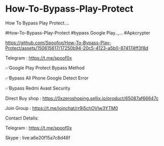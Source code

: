 # How-To-Bypass-Play-Protect

How To Bypass Play Protect....

#How-To-Bypass-Play-Protect #bypass Google Play..,... #Apkcrypter





https://github.com/Spoofox/How-To-Bypass-Play-Protect/assets/150615617/17250b94-20c5-4123-a5b0-874174ff3f8d



Telegram : https://t.me/spoof0x

✅Google Play Protect Bypass Method

✅Bypass All Phone Google Detect Error

✅Bypass Redmi Avast Security

Direct Buy shop : https://0xzeroshoping.sellix.io/product/65087af66647c

Join Group : https://t.me/joinchat/rr9i5chOVIw3YTM0

Contact Detalis:

Telegram : https://t.me/spoof0x

Skype : live:a6e20f15a7c8d46f


